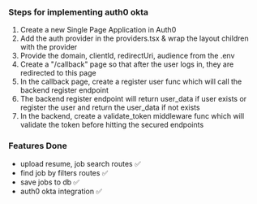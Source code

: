 ### Steps for implementing auth0 okta
1. Create a new Single Page Application in Auth0
2. Add the auth provider in the providers.tsx & wrap the layout children with the provider
3. Provide the domain, clientId, redirectUri, audience from the .env
4. Create a "/callback" page so that after the user logs in, they are redirected to this page
5. In the callback page, create a register user func which will call the backend register endpoint
6. The backend register endpoint will return user_data if user exists or register the user and return the user_data if not exists
7. In the backend, create a validate_token middleware func which will validate the token before hitting the secured endpoints


### Features Done
- upload resume, job search routes ✅
- find job by filters routes ✅
- save jobs to db ✅
- auth0 okta integration ✅